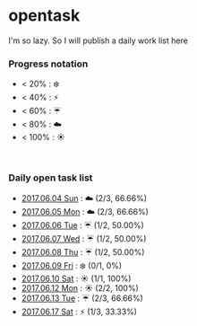 # opentask
I'm so lazy. So I will publish a daily work list here

### Progress notation
- < 20% : :snowflake:
- < 40% : :zap:
- < 60% : :umbrella:
- < 80% : :cloud:
- < 100% : :sunny:

<br>

### Daily open task list
- ​[2017.06.04 Sun](20170604.md) : :cloud: (2/3, 66.66%)
- ​[2017.06.05 Mon](20170605.md) : :cloud: (2/3, 66.66%)
- [2017.06.06 Tue](20170606.md) : :umbrella: (1/2, 50.00%) 
- [2017.06.07 Wed](20170607.md) : :umbrella: (1/2, 50.00%)
- [2017.06.08 Thu](20170608.md) : :umbrella: (1/2, 50.00%)
- [2017.06.09 Fri](20170609.md) : :snowflake: (0/1, 0%)
- [2017.06.10 Sat](20170610.md) : :sunny: (1/1, 100%)
- [2017.06.12 Mon](20170612.md) : :sunny: (2/2, 100%)
- [2017.06.13 Tue](20170613.md) : :umbrella: (2/3, 66.66%)
- [2017.06.17 Sat](20170617.md) : :zap: (1/3, 33.33%)
